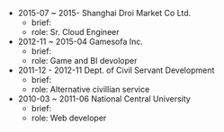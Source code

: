 - 2015-07 ~ 2015-   Shanghai Droi Market Co Ltd.
    + brief:
    + role: Sr. Cloud Engineer
- 2012-11 ~ 2015-04 Gamesofa Inc.
    + brief:
    + role: Game and BI devoloper
- 2011-12 - 2012-11 Dept. of Civil Servant Development 
    + brief:
    + role: Alternative civillian service
- 2010-03 ~ 2011-06 National Central University 
    + brief:
    + role: Web developer